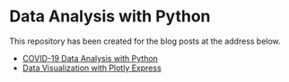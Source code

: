 # Data Analysis with Python

This repository has been created for the blog posts at the address below.

- [COVID-19 Data Analysis with Python](https://emredurukn.medium.com/covid-19-data-analysis-with-python-4e01d57d651)
- [Data Visualization with Plotly Express](https://emredurukn.medium.com/data-visualization-with-plotly-express-fb601468bcc4)